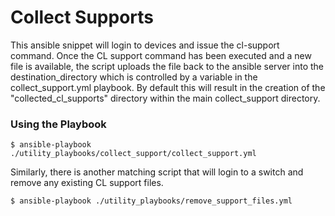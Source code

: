 # Collect Supports

This ansible snippet will login to devices and issue the cl-support command.
Once the CL support command has been executed and a new file is available, the 
script uploads the file back to the ansible server into the destination_directory which is controlled by a variable in the collect_support.yml playbook. By default this will result in the creation of the "collected_cl_supports" directory within the main collect_support directory.

### Using the Playbook


```
$ ansible-playbook ./utility_playbooks/collect_support/collect_support.yml
```

Similarly, there is another matching script that will login to a switch and remove any existing CL support files.

```
$ ansible-playbook ./utility_playbooks/remove_support_files.yml
```

